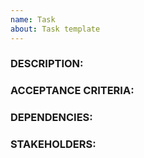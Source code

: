 ```yaml
---
name: Task
about: Task template
---
```

### DESCRIPTION:
### ACCEPTANCE CRITERIA:
### DEPENDENCIES:
### STAKEHOLDERS:
